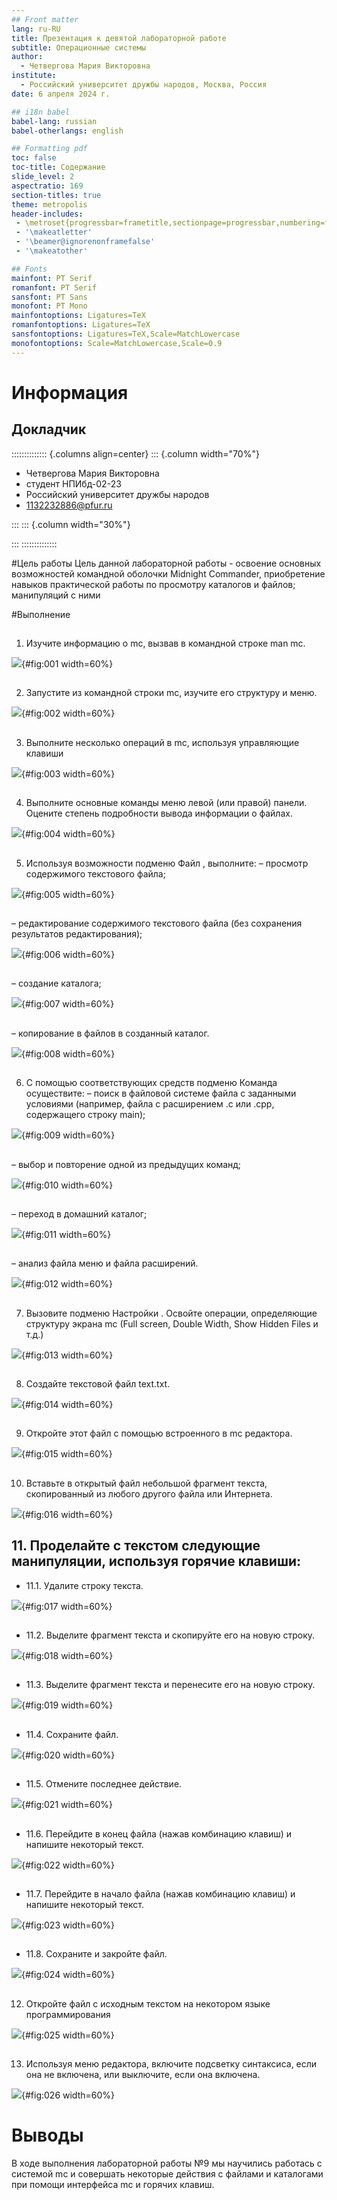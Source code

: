 ```yaml
---
## Front matter
lang: ru-RU
title: Презентация к девятой лабораторной работе
subtitle: Операционные системы
author:
  - Четвергова Мария Викторовна
institute:
  - Российский университет дружбы народов, Москва, Россия
date: 6 апреля 2024 г.

## i18n babel
babel-lang: russian
babel-otherlangs: english

## Formatting pdf
toc: false
toc-title: Содержание
slide_level: 2
aspectratio: 169
section-titles: true
theme: metropolis
header-includes:
 - \metroset{progressbar=frametitle,sectionpage=progressbar,numbering=fraction}
 - '\makeatletter'
 - '\beamer@ignorenonframefalse'
 - '\makeatother'

## Fonts
mainfont: PT Serif
romanfont: PT Serif
sansfont: PT Sans
monofont: PT Mono
mainfontoptions: Ligatures=TeX
romanfontoptions: Ligatures=TeX
sansfontoptions: Ligatures=TeX,Scale=MatchLowercase
monofontoptions: Scale=MatchLowercase,Scale=0.9
---
```

# Информация

## Докладчик

:::::::::::::: {.columns align=center}
::: {.column width="70%"}

  * Четвергова Мария Викторовна
  * студент НПИбд-02-23
  * Российский университет дружбы народов
  * 1132232886@pfur.ru

:::
::: {.column width="30%"}


:::
::::::::::::::

#Цель работы
Цель данной лабораторной работы - освоение основных возможностей командной оболочки Midnight Commander, приобретение навыков практической работы по просмотру каталогов и файлов; манипуляций с ними


#Выполнение 

##
1. Изучите информацию о mc, вызвав в командной строке man mc.

![  ](image/1.png){#fig:001 width=60%}

##
2. Запустите из командной строки mc, изучите его структуру и меню.

![  ](image/2.png){#fig:002 width=60%}

##
3. Выполните несколько операций в mc, используя управляющие клавиши 

![  ](image/3.png){#fig:003 width=60%}

##
4. Выполните основные команды меню левой (или правой) панели. Оцените степень подробности вывода информации о файлах.

![  ](image/4.png){#fig:004 width=60%}

##

5. Используя возможности подменю Файл , выполните:
– просмотр содержимого текстового файла;

![  ](image/5.1.png){#fig:005 width=60%}

##
– редактирование содержимого текстового файла (без сохранения результатов
редактирования);

![  ](image/5.2.png){#fig:006 width=60%}

##
– создание каталога;

![  ](image/5.3.png){#fig:007 width=60%}

##
– копирование в файлов в созданный каталог.

![  ](image/5.4.png){#fig:008 width=60%}

##
6. С помощью соответствующих средств подменю Команда осуществите:
– поиск в файловой системе файла с заданными условиями (например, файла
с расширением .c или .cpp, содержащего строку main);

![  ](image/6.1.png){#fig:009 width=60%}

##
– выбор и повторение одной из предыдущих команд;

![  ](image/6.2.png){#fig:010 width=60%}

##
– переход в домашний каталог;

![  ](image/6.3.png){#fig:011 width=60%}

##
– анализ файла меню и файла расширений.

![  ](image/6.4.2.png){#fig:012 width=60%}

##
7. Вызовите подменю Настройки . Освойте операции, определяющие структуру экрана mc
(Full screen, Double Width, Show Hidden Files и т.д.)

![  ](image/7.png){#fig:013 width=60%}

##
8. Создайте текстовой файл text.txt.

![  ](image/8.png){#fig:014 width=60%}

##
9. Откройте этот файл с помощью встроенного в mc редактора.

![  ](image/9.png){#fig:015 width=60%}

##
10. Вставьте в открытый файл небольшой фрагмент текста, скопированный из любого
другого файла или Интернета.

![  ](image/10.png){#fig:016 width=60%}


## 11. Проделайте с текстом следующие манипуляции, используя горячие клавиши:
* 11.1. Удалите строку текста.

![  ](image/11.1.png){#fig:017 width=60%}

##
* 11.2. Выделите фрагмент текста и скопируйте его на новую строку.

![  ](image/11.2.png){#fig:018 width=60%}

##
* 11.3. Выделите фрагмент текста и перенесите его на новую строку.

![  ](image/11.3.png){#fig:019 width=60%}

##
* 11.4. Сохраните файл.

![  ](image/11.4.png){#fig:020 width=60%}

##
* 11.5. Отмените последнее действие.

![  ](image/11.5.png){#fig:021 width=60%}

##
* 11.6. Перейдите в конец файла (нажав комбинацию клавиш) и напишите некоторый текст.

![  ](image/11.6.png){#fig:022 width=60%}

##
* 11.7. Перейдите в начало файла (нажав комбинацию клавиш) и напишите некоторый текст.

![  ](image/11.7.png){#fig:023 width=60%}

##
* 11.8. Сохраните и закройте файл.

![  ](image/11.8.png){#fig:024 width=60%}

##
12. Откройте файл с исходным текстом на некотором языке программирования 

![  ](image/12.png){#fig:025 width=60%}

##
13. Используя меню редактора, включите подсветку синтаксиса, если она не включена, или выключите, если она включена.


![  ](image/13.png){#fig:026 width=60%}

# Выводы

В ходе выполнения лабораторной работы №9 мы научились работась с системой mc и совершать некоторые действия с файлами и каталогами при помощи интерфейса mc и горячих клавиш.

